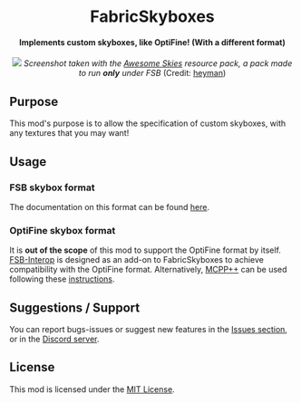 <div align="center">

# FabricSkyboxes

#### Implements custom skyboxes, like OptiFine! (With a different format)

![](https://cdn.modrinth.com/data/YBz7DOs8/images/49eab46d1e74e8f781404a8f773a1a09dedda5aa.png)
_Screenshot taken with the [Awesome Skies](https://github.com/heymanMC/Awesome-Skies) resource pack, a pack made to run **only** under FSB_ (Credit: [heyman](https://github.com/heymanMC))

</div>

## Purpose

This mod's purpose is to allow the specification of custom skyboxes, with any textures that you may want!

## Usage

### FSB skybox format

The documentation on this format can be found [here](docs).

### OptiFine skybox format

It is **out of the scope** of this mod to support the OptiFine format by itself. [FSB-Interop](https://modrinth.com/mod/fabricskyboxes-interop) is designed as an add-on to FabricSkyboxes to achieve compatibility with the OptiFine format. Alternatively, [MCPP++](https://modrinth.com/mod/mcpppp) can be used following these [instructions](https://github.com/supsm/MCPPPP#use).

## Suggestions / Support

You can report bugs-issues or suggest new features in the [Issues section](https://github.com/AMereBagatelle/fabricskyboxes/issues), or in the [Discord server](https://discord.gg/quvzkaV).

## License

This mod is licensed under the [MIT License](LICENSE).
